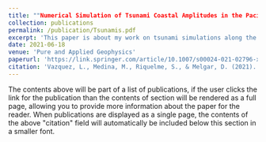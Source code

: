 ```yaml
---
title: ""Numerical Simulation of Tsunami Coastal Amplitudes in the Pacific Coast of Mexico Based on Non-Uniform k^-2 Slip Distributions""
collection: publications
permalink: /publication/Tsunamis.pdf
excerpt: 'This paper is about my work on tsunami simulations along the Pacific Coasts of Mexico.'
date: 2021-06-18
venue: 'Pure and Applied Geophysics'
paperurl: 'https://link.springer.com/article/10.1007/s00024-021-02796-x'
citation: 'Vazquez, L., Medina, M., Riquelme, S., & Melgar, D. (2021). Numerical Simulation of Tsunami Coastal Amplitudes in the Pacific Coast of Mexico Based on Non-Uniform k-2 Slip Distributions. Pure and Applied Geophysics, 178(9), 3291-3312.'
---
```


The contents above will be part of a list of publications, if the user clicks the link for the publication than the contents of section will be rendered as a full page, allowing you to provide more information about the paper for the reader. When publications are displayed as a single page, the contents of the above "citation" field will automatically be included below this section in a smaller font.

